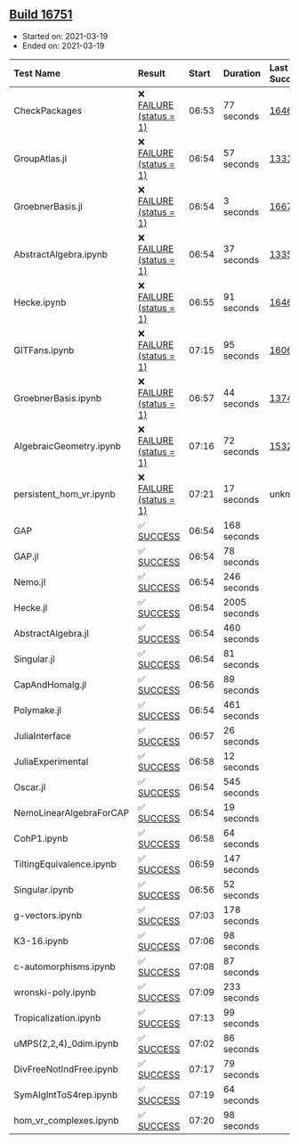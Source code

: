 ## [Build 16751](https://oscarci.mathematik.uni-kl.de/job/oscar/16751/)

* Started on: 2021-03-19
* Ended on: 2021-03-19

| Test Name    | Result | Start | Duration | Last Success | First Failure |
|:-------------|:-------|:------|:---------|:-------------|:--------------|
| CheckPackages | ❌ [FAILURE (status = 1)](https://oscarci.mathematik.uni-kl.de/job/oscar/16751/artifact/logs/build-16751/CheckPackages.log) | 06:53 | 77 seconds | [16463](https://oscarci.mathematik.uni-kl.de/job/oscar/16463/) | [16464](https://oscarci.mathematik.uni-kl.de/job/oscar/16464/) |
| GroupAtlas.jl | ❌ [FAILURE (status = 1)](https://oscarci.mathematik.uni-kl.de/job/oscar/16751/artifact/logs/build-16751/GroupAtlas.jl.log) | 06:54 | 57 seconds | [13311](https://oscarci.mathematik.uni-kl.de/job/oscar/13311/) | [13312](https://oscarci.mathematik.uni-kl.de/job/oscar/13312/) |
| GroebnerBasis.jl | ❌ [FAILURE (status = 1)](https://oscarci.mathematik.uni-kl.de/job/oscar/16751/artifact/logs/build-16751/GroebnerBasis.jl.log) | 06:54 | 3 seconds | [16676](https://oscarci.mathematik.uni-kl.de/job/oscar/16676/) | [16677](https://oscarci.mathematik.uni-kl.de/job/oscar/16677/) |
| AbstractAlgebra.ipynb | ❌ [FAILURE (status = 1)](https://oscarci.mathematik.uni-kl.de/job/oscar/16751/artifact/logs/build-16751/AbstractAlgebra.ipynb.log) | 06:54 | 37 seconds | [13355](https://oscarci.mathematik.uni-kl.de/job/oscar/13355/) | [13356](https://oscarci.mathematik.uni-kl.de/job/oscar/13356/) |
| Hecke.ipynb | ❌ [FAILURE (status = 1)](https://oscarci.mathematik.uni-kl.de/job/oscar/16751/artifact/logs/build-16751/Hecke.ipynb.log) | 06:55 | 91 seconds | [16463](https://oscarci.mathematik.uni-kl.de/job/oscar/16463/) | [16464](https://oscarci.mathematik.uni-kl.de/job/oscar/16464/) |
| GITFans.ipynb | ❌ [FAILURE (status = 1)](https://oscarci.mathematik.uni-kl.de/job/oscar/16751/artifact/logs/build-16751/GITFans.ipynb.log) | 07:15 | 95 seconds | [16068](https://oscarci.mathematik.uni-kl.de/job/oscar/16068/) | [16069](https://oscarci.mathematik.uni-kl.de/job/oscar/16069/) |
| GroebnerBasis.ipynb | ❌ [FAILURE (status = 1)](https://oscarci.mathematik.uni-kl.de/job/oscar/16751/artifact/logs/build-16751/GroebnerBasis.ipynb.log) | 06:57 | 44 seconds | [13748](https://oscarci.mathematik.uni-kl.de/job/oscar/13748/) | [13749](https://oscarci.mathematik.uni-kl.de/job/oscar/13749/) |
| AlgebraicGeometry.ipynb | ❌ [FAILURE (status = 1)](https://oscarci.mathematik.uni-kl.de/job/oscar/16751/artifact/logs/build-16751/AlgebraicGeometry.ipynb.log) | 07:16 | 72 seconds | [15322](https://oscarci.mathematik.uni-kl.de/job/oscar/15322/) | [15323](https://oscarci.mathematik.uni-kl.de/job/oscar/15323/) |
| persistent_hom_vr.ipynb | ❌ [FAILURE (status = 1)](https://oscarci.mathematik.uni-kl.de/job/oscar/16751/artifact/logs/build-16751/persistent_hom_vr.ipynb.log) | 07:21 | 17 seconds | unknown | unknown |
| GAP | ✅ [SUCCESS](https://oscarci.mathematik.uni-kl.de/job/oscar/16751/artifact/logs/build-16751/GAP.log) | 06:54 | 168 seconds |  |  |
| GAP.jl | ✅ [SUCCESS](https://oscarci.mathematik.uni-kl.de/job/oscar/16751/artifact/logs/build-16751/GAP.jl.log) | 06:54 | 78 seconds |  |  |
| Nemo.jl | ✅ [SUCCESS](https://oscarci.mathematik.uni-kl.de/job/oscar/16751/artifact/logs/build-16751/Nemo.jl.log) | 06:54 | 246 seconds |  |  |
| Hecke.jl | ✅ [SUCCESS](https://oscarci.mathematik.uni-kl.de/job/oscar/16751/artifact/logs/build-16751/Hecke.jl.log) | 06:54 | 2005 seconds |  |  |
| AbstractAlgebra.jl | ✅ [SUCCESS](https://oscarci.mathematik.uni-kl.de/job/oscar/16751/artifact/logs/build-16751/AbstractAlgebra.jl.log) | 06:54 | 460 seconds |  |  |
| Singular.jl | ✅ [SUCCESS](https://oscarci.mathematik.uni-kl.de/job/oscar/16751/artifact/logs/build-16751/Singular.jl.log) | 06:54 | 81 seconds |  |  |
| CapAndHomalg.jl | ✅ [SUCCESS](https://oscarci.mathematik.uni-kl.de/job/oscar/16751/artifact/logs/build-16751/CapAndHomalg.jl.log) | 06:56 | 89 seconds |  |  |
| Polymake.jl | ✅ [SUCCESS](https://oscarci.mathematik.uni-kl.de/job/oscar/16751/artifact/logs/build-16751/Polymake.jl.log) | 06:54 | 461 seconds |  |  |
| JuliaInterface | ✅ [SUCCESS](https://oscarci.mathematik.uni-kl.de/job/oscar/16751/artifact/logs/build-16751/JuliaInterface.log) | 06:57 | 26 seconds |  |  |
| JuliaExperimental | ✅ [SUCCESS](https://oscarci.mathematik.uni-kl.de/job/oscar/16751/artifact/logs/build-16751/JuliaExperimental.log) | 06:58 | 12 seconds |  |  |
| Oscar.jl | ✅ [SUCCESS](https://oscarci.mathematik.uni-kl.de/job/oscar/16751/artifact/logs/build-16751/Oscar.jl.log) | 06:54 | 545 seconds |  |  |
| NemoLinearAlgebraForCAP | ✅ [SUCCESS](https://oscarci.mathematik.uni-kl.de/job/oscar/16751/artifact/logs/build-16751/NemoLinearAlgebraForCAP.log) | 06:54 | 19 seconds |  |  |
| CohP1.ipynb | ✅ [SUCCESS](https://oscarci.mathematik.uni-kl.de/job/oscar/16751/artifact/logs/build-16751/CohP1.ipynb.log) | 06:58 | 64 seconds |  |  |
| TiltingEquivalence.ipynb | ✅ [SUCCESS](https://oscarci.mathematik.uni-kl.de/job/oscar/16751/artifact/logs/build-16751/TiltingEquivalence.ipynb.log) | 06:59 | 147 seconds |  |  |
| Singular.ipynb | ✅ [SUCCESS](https://oscarci.mathematik.uni-kl.de/job/oscar/16751/artifact/logs/build-16751/Singular.ipynb.log) | 06:56 | 52 seconds |  |  |
| g-vectors.ipynb | ✅ [SUCCESS](https://oscarci.mathematik.uni-kl.de/job/oscar/16751/artifact/logs/build-16751/g-vectors.ipynb.log) | 07:03 | 178 seconds |  |  |
| K3-16.ipynb | ✅ [SUCCESS](https://oscarci.mathematik.uni-kl.de/job/oscar/16751/artifact/logs/build-16751/K3-16.ipynb.log) | 07:06 | 98 seconds |  |  |
| c-automorphisms.ipynb | ✅ [SUCCESS](https://oscarci.mathematik.uni-kl.de/job/oscar/16751/artifact/logs/build-16751/c-automorphisms.ipynb.log) | 07:08 | 87 seconds |  |  |
| wronski-poly.ipynb | ✅ [SUCCESS](https://oscarci.mathematik.uni-kl.de/job/oscar/16751/artifact/logs/build-16751/wronski-poly.ipynb.log) | 07:09 | 233 seconds |  |  |
| Tropicalization.ipynb | ✅ [SUCCESS](https://oscarci.mathematik.uni-kl.de/job/oscar/16751/artifact/logs/build-16751/Tropicalization.ipynb.log) | 07:13 | 99 seconds |  |  |
| uMPS(2,2,4)_0dim.ipynb | ✅ [SUCCESS](https://oscarci.mathematik.uni-kl.de/job/oscar/16751/artifact/logs/build-16751/uMPS-2-2-4-_0dim.ipynb.log) | 07:02 | 86 seconds |  |  |
| DivFreeNotIndFree.ipynb | ✅ [SUCCESS](https://oscarci.mathematik.uni-kl.de/job/oscar/16751/artifact/logs/build-16751/DivFreeNotIndFree.ipynb.log) | 07:17 | 79 seconds |  |  |
| SymAlgIntToS4rep.ipynb | ✅ [SUCCESS](https://oscarci.mathematik.uni-kl.de/job/oscar/16751/artifact/logs/build-16751/SymAlgIntToS4rep.ipynb.log) | 07:19 | 64 seconds |  |  |
| hom_vr_complexes.ipynb | ✅ [SUCCESS](https://oscarci.mathematik.uni-kl.de/job/oscar/16751/artifact/logs/build-16751/hom_vr_complexes.ipynb.log) | 07:20 | 98 seconds |  |  |
